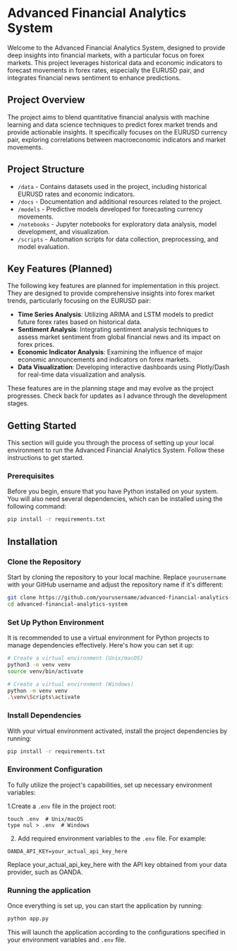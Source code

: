 # Advanced Financial Analytics System

Welcome to the Advanced Financial Analytics System, designed to provide deep insights into financial markets, with a particular focus on forex markets. This project leverages historical data and economic indicators to forecast movements in forex rates, especially the EURUSD pair, and integrates financial news sentiment to enhance predictions.

## Project Overview

The project aims to blend quantitative financial analysis with machine learning and data science techniques to predict forex market trends and provide actionable insights. It specifically focuses on the EURUSD currency pair, exploring correlations between macroeconomic indicators and market movements.

## Project Structure

- `/data` - Contains datasets used in the project, including historical EURUSD rates and economic indicators.
- `/docs` - Documentation and additional resources related to the project.
- `/models` - Predictive models developed for forecasting currency movements.
- `/notebooks` - Jupyter notebooks for exploratory data analysis, model development, and visualization.
- `/scripts` - Automation scripts for data collection, preprocessing, and model evaluation.

## Key Features (Planned)

The following key features are planned for implementation in this project. They are designed to provide comprehensive insights into forex market trends, particularly focusing on the EURUSD pair:

- **Time Series Analysis**: Utilizing ARIMA and LSTM models to predict future forex rates based on historical data.
- **Sentiment Analysis**: Integrating sentiment analysis techniques to assess market sentiment from global financial news and its impact on forex prices.
- **Economic Indicator Analysis**: Examining the influence of major economic announcements and indicators on forex markets.
- **Data Visualization**: Developing interactive dashboards using Plotly/Dash for real-time data visualization and analysis.

These features are in the planning stage and may evolve as the project progresses. Check back for updates as I advance through the development stages.

## Getting Started

This section will guide you through the process of setting up your local environment to run the Advanced Financial Analytics System. Follow these instructions to get started.

### Prerequisites

Before you begin, ensure that you have Python installed on your system. You will also need several dependencies, which can be installed using the following command:

```bash
pip install -r requirements.txt
````
## Installation
### Clone the Repository
Start by cloning the repository to your local machine. Replace `yourusername` with your GitHub username and adjust the repository name if it's different:

```bash
git clone https://github.com/yourusername/advanced-financial-analytics-system.git
cd advanced-financial-analytics-system
```
### Set Up Python Environment
It is recommended to use a virtual environment for Python projects to manage dependencies effectively. Here's how you can set it up:

```bash
# Create a virtual environment (Unix/macOS)
python3 -m venv venv
source venv/bin/activate

# Create a virtual environment (Windows)
python -m venv venv
.\venv\Scripts\activate
```
### Install Dependencies
With your virtual environment activated, install the project dependencies by running:

```bash
pip install -r requirements.txt
```
### Environment Configuration
To fully utilize the project's capabilities, set up necessary environment variables:

1.Create a `.env` file in the project root:
```plaintext
touch .env  # Unix/macOS
type nul > .env  # Windows
```

2. Add required environment variables to the `.env` file. For example:
```plaintext
OANDA_API_KEY=your_actual_api_key_here
```
Replace your_actual_api_key_here with the API key obtained from your data provider, such as OANDA.

### Running the application
Once everything is set up, you can start the application by running:
```bash
python app.py
```
This will launch the application according to the configurations specified in your environment variables and `.env` file.
